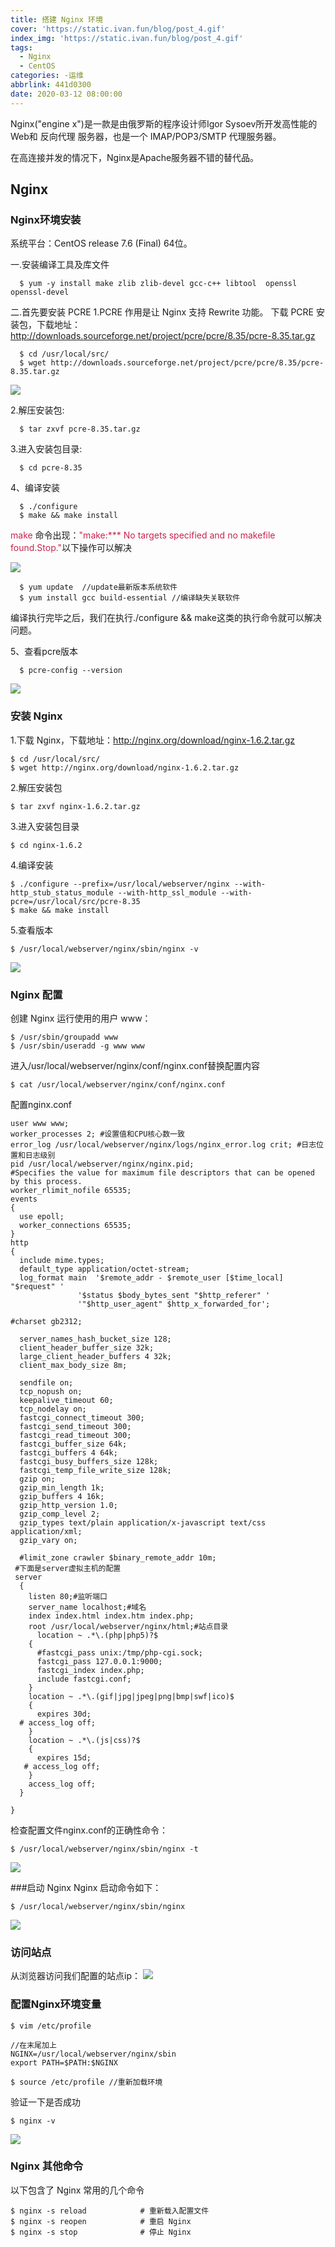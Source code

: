 ```yaml
---
title: 搭建 Nginx 环境
cover: 'https://static.ivan.fun/blog/post_4.gif'
index_img: 'https://static.ivan.fun/blog/post_4.gif'
tags:
  - Nginx
  - CentOS
categories: -运维
abbrlink: 441d0300
date: 2020-03-12 08:00:00
---
```

Nginx("engine x")是一款是由俄罗斯的程序设计师Igor Sysoev所开发高性能的 Web和 反向代理 服务器，也是一个 IMAP/POP3/SMTP 代理服务器。

在高连接并发的情况下，Nginx是Apache服务器不错的替代品。

## Nginx
### Nginx环境安装 
  系统平台：CentOS release 7.6 (Final) 64位。

  一.安装编译工具及库文件
``` 
  $ yum -y install make zlib zlib-devel gcc-c++ libtool  openssl openssl-devel
```

  二.首先要安装 PCRE
  1.PCRE 作用是让 Nginx 支持 Rewrite 功能。
  下载 PCRE 安装包，下载地址： http://downloads.sourceforge.net/project/pcre/pcre/8.35/pcre-8.35.tar.gz
``` 
  $ cd /usr/local/src/
  $ wget http://downloads.sourceforge.net/project/pcre/pcre/8.35/pcre-8.35.tar.gz
```
  ![](https://static.ivan.fun/blog/nginx1.jpg)

  2.解压安装包:
``` 
  $ tar zxvf pcre-8.35.tar.gz
```

  3.进入安装包目录:
``` 
  $ cd pcre-8.35
```
  4、编译安装 
``` 
  $ ./configure
  $ make && make install 
```
  <font color=#c7254e>make</font>  命令出现：<font color=#c7254e>"make:*** No targets specified and no makefile found.Stop."</font>以下操作可以解决

 ![](https://static.ivan.fun/blog/nginx2.jpg)

``` 
  $ yum update  //update最新版本系统软件
  $ yum install gcc build-essential //编译缺失关联软件
```
  编译执行完毕之后，我们在执行./configure && make这类的执行命令就可以解决问题。

  5、查看pcre版本
``` 
  $ pcre-config --version
```
  ![](https://static.ivan.fun/blog/nginx3.jpg)


### 安装 Nginx

1.下载 Nginx，下载地址：http://nginx.org/download/nginx-1.6.2.tar.gz
``` 
$ cd /usr/local/src/
$ wget http://nginx.org/download/nginx-1.6.2.tar.gz
```
2.解压安装包
``` 
$ tar zxvf nginx-1.6.2.tar.gz
```
3.进入安装包目录
``` 
$ cd nginx-1.6.2
```

4.编译安装
``` 
$ ./configure --prefix=/usr/local/webserver/nginx --with-http_stub_status_module --with-http_ssl_module --with-pcre=/usr/local/src/pcre-8.35
$ make && make install
```
5.查看版本
``` 
$ /usr/local/webserver/nginx/sbin/nginx -v
```
![](https://static.ivan.fun/blog/nginx4.jpg)

### Nginx 配置

创建 Nginx 运行使用的用户 www：
``` 
$ /usr/sbin/groupadd www 
$ /usr/sbin/useradd -g www www
```
进入/usr/local/webserver/nginx/conf/nginx.conf替换配置内容
``` 
$ cat /usr/local/webserver/nginx/conf/nginx.conf
```
配置nginx.conf
```
user www www;
worker_processes 2; #设置值和CPU核心数一致
error_log /usr/local/webserver/nginx/logs/nginx_error.log crit; #日志位置和日志级别
pid /usr/local/webserver/nginx/nginx.pid;
#Specifies the value for maximum file descriptors that can be opened by this process.
worker_rlimit_nofile 65535;
events
{
  use epoll;
  worker_connections 65535;
}
http
{
  include mime.types;
  default_type application/octet-stream;
  log_format main  '$remote_addr - $remote_user [$time_local] "$request" '
               '$status $body_bytes_sent "$http_referer" '
               '"$http_user_agent" $http_x_forwarded_for';
  
#charset gb2312;
     
  server_names_hash_bucket_size 128;
  client_header_buffer_size 32k;
  large_client_header_buffers 4 32k;
  client_max_body_size 8m;
     
  sendfile on;
  tcp_nopush on;
  keepalive_timeout 60;
  tcp_nodelay on;
  fastcgi_connect_timeout 300;
  fastcgi_send_timeout 300;
  fastcgi_read_timeout 300;
  fastcgi_buffer_size 64k;
  fastcgi_buffers 4 64k;
  fastcgi_busy_buffers_size 128k;
  fastcgi_temp_file_write_size 128k;
  gzip on; 
  gzip_min_length 1k;
  gzip_buffers 4 16k;
  gzip_http_version 1.0;
  gzip_comp_level 2;
  gzip_types text/plain application/x-javascript text/css application/xml;
  gzip_vary on;
 
  #limit_zone crawler $binary_remote_addr 10m;
 #下面是server虚拟主机的配置
 server
  {
    listen 80;#监听端口
    server_name localhost;#域名
    index index.html index.htm index.php;
    root /usr/local/webserver/nginx/html;#站点目录
      location ~ .*\.(php|php5)?$
    {
      #fastcgi_pass unix:/tmp/php-cgi.sock;
      fastcgi_pass 127.0.0.1:9000;
      fastcgi_index index.php;
      include fastcgi.conf;
    }
    location ~ .*\.(gif|jpg|jpeg|png|bmp|swf|ico)$
    {
      expires 30d;
  # access_log off;
    }
    location ~ .*\.(js|css)?$
    {
      expires 15d;
   # access_log off;
    }
    access_log off;
  }

}
```

检查配置文件nginx.conf的正确性命令：
``` 
$ /usr/local/webserver/nginx/sbin/nginx -t
```
![](https://static.ivan.fun/blog/nginx5.jpg)

###启动 Nginx
Nginx 启动命令如下：
```
$ /usr/local/webserver/nginx/sbin/nginx
```
![](https://static.ivan.fun/blog/nginx6.jpg)

### 访问站点
从浏览器访问我们配置的站点ip：
![](https://static.ivan.fun/blog/nginx7.jpg)

### 配置Nginx环境变量
``` 
$ vim /etc/profile

//在末尾加上
NGINX=/usr/local/webserver/nginx/sbin 
export PATH=$PATH:$NGINX 

$ source /etc/profile //重新加载环境 
```
验证一下是否成功
``` 
$ nginx -v
```
![](https://static.ivan.fun/blog/nginx8.jpg)

### Nginx 其他命令
以下包含了 Nginx 常用的几个命令
``` 
$ nginx -s reload            # 重新载入配置文件
$ nginx -s reopen            # 重启 Nginx
$ nginx -s stop              # 停止 Nginx
```